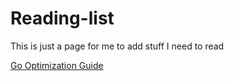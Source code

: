 # Reading-list
This is just a page for me to add stuff I need to read

[Go Optimization Guide](https://goperf.dev/)
